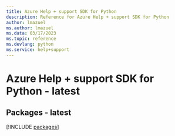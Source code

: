 ```yaml
---
title: Azure Help + support SDK for Python
description: Reference for Azure Help + support SDK for Python
author: lmazuel
ms.author: lmazuel
ms.data: 03/17/2023
ms.topic: reference
ms.devlang: python
ms.service: help+support
---
```

# Azure Help + support SDK for Python - latest
## Packages - latest
[!INCLUDE [packages](help-+-support-index.md)]